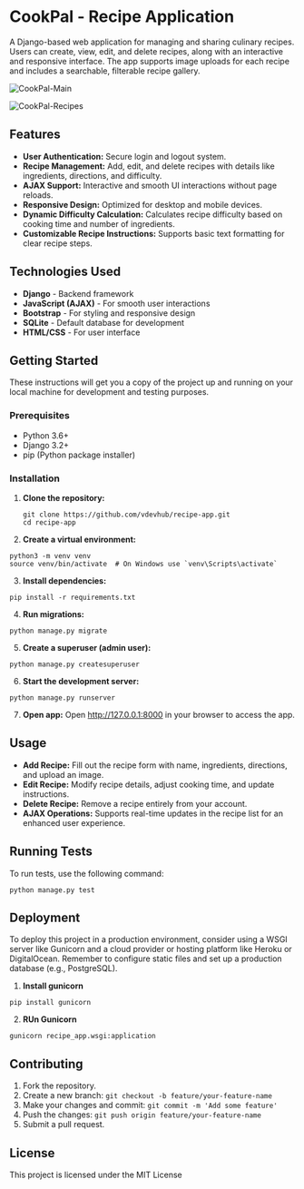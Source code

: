 # CookPal - Recipe Application

A Django-based web application for managing and sharing culinary recipes. Users can create, view, edit, and delete recipes, along with an interactive and responsive interface. The app supports image uploads for each recipe and includes a searchable, filterable recipe gallery.

![CookPal-Main](https://github.com/user-attachments/assets/31462622-2af2-434b-a7eb-cba0cf57a9d0)

![CookPal-Recipes](https://github.com/user-attachments/assets/afa7fb7a-e019-481e-a454-47b1971d04aa)

## Features

- **User Authentication:** Secure login and logout system.
- **Recipe Management:** Add, edit, and delete recipes with details like ingredients, directions, and difficulty.
- **AJAX Support:** Interactive and smooth UI interactions without page reloads.
- **Responsive Design:** Optimized for desktop and mobile devices.
- **Dynamic Difficulty Calculation:** Calculates recipe difficulty based on cooking time and number of ingredients.
- **Customizable Recipe Instructions:** Supports basic text formatting for clear recipe steps.

## Technologies Used

- **Django** - Backend framework
- **JavaScript (AJAX)** - For smooth user interactions
- **Bootstrap** - For styling and responsive design
- **SQLite** - Default database for development
- **HTML/CSS** - For user interface

## Getting Started

These instructions will get you a copy of the project up and running on your local machine for development and testing purposes.

### Prerequisites

- Python 3.6+
- Django 3.2+
- pip (Python package installer)

### Installation

1. **Clone the repository:**

   ```
   git clone https://github.com/vdevhub/recipe-app.git
   cd recipe-app
   ```
2. **Create a virtual environment:**
```
python3 -m venv venv
source venv/bin/activate  # On Windows use `venv\Scripts\activate`
```

3. **Install dependencies:**
```
pip install -r requirements.txt
```

4. **Run migrations:**
```
python manage.py migrate
```

5. **Create a superuser (admin user):**
```
python manage.py createsuperuser
```
6. **Start the development server:**
```
python manage.py runserver
```
7. **Open app:**
Open http://127.0.0.1:8000 in your browser to access the app.

## Usage

- **Add Recipe:** Fill out the recipe form with name, ingredients, directions, and upload an image.
- **Edit Recipe:** Modify recipe details, adjust cooking time, and update instructions.
- **Delete Recipe:** Remove a recipe entirely from your account.
- **AJAX Operations:** Supports real-time updates in the recipe list for an enhanced user experience.

## Running Tests

To run tests, use the following command:

```
python manage.py test
```

## Deployment
To deploy this project in a production environment, consider using a WSGI server like Gunicorn and a cloud provider or hosting platform like Heroku or DigitalOcean. Remember to configure static files and set up a production database (e.g., PostgreSQL).
1. **Install gunicorn**
```
pip install gunicorn
```
2. **RUn Gunicorn**
```
gunicorn recipe_app.wsgi:application
```

## Contributing

1. Fork the repository.
2. Create a new branch: `git checkout -b feature/your-feature-name`
3. Make your changes and commit: `git commit -m 'Add some feature'`
4. Push the changes: `git push origin feature/your-feature-name`
5. Submit a pull request.

## License
This project is licensed under the MIT License
